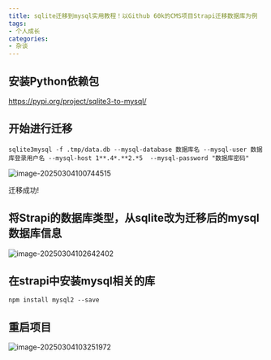 ```yaml
---
title: sqlite迁移到mysql实用教程！以Github 60k的CMS项目Strapi迁移数据库为例
tags:
- 个人成长
categories:
- 杂谈
---
```


## 安装Python依赖包

https://pypi.org/project/sqlite3-to-mysql/

## 开始进行迁移



```
sqlite3mysql -f .tmp/data.db --mysql-database 数据库名 --mysql-user 数据库登录用户名 --mysql-host 1**.4*.**2.*5  --mysql-password "数据库密码"
```



![image-20250304100744515](https://cdn.fangyuanxiaozhan.com/assets/1741054066593Ef77rkce.png)

迁移成功!



## 将Strapi的数据库类型，从sqlite改为迁移后的mysql数据库信息



![image-20250304102642402](https://cdn.fangyuanxiaozhan.com/assets/1741055205157MGBP4WFE.png)

## 在strapi中安装mysql相关的库

```
npm install mysql2 --save
```



## 重启项目

![image-20250304103251972](https://cdn.fangyuanxiaozhan.com/assets/1741055573453Y3cjyjYZ.png)
